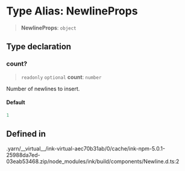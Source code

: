 # Type Alias: NewlineProps

> **NewlineProps**: `object`

## Type declaration

### count?

> `readonly` `optional` **count**: `number`

Number of newlines to insert.

#### Default

```ts
1
```

## Defined in

.yarn/\_\_virtual\_\_/ink-virtual-aec70b31ab/0/cache/ink-npm-5.0.1-25988da7ed-03eab53468.zip/node\_modules/ink/build/components/Newline.d.ts:2
